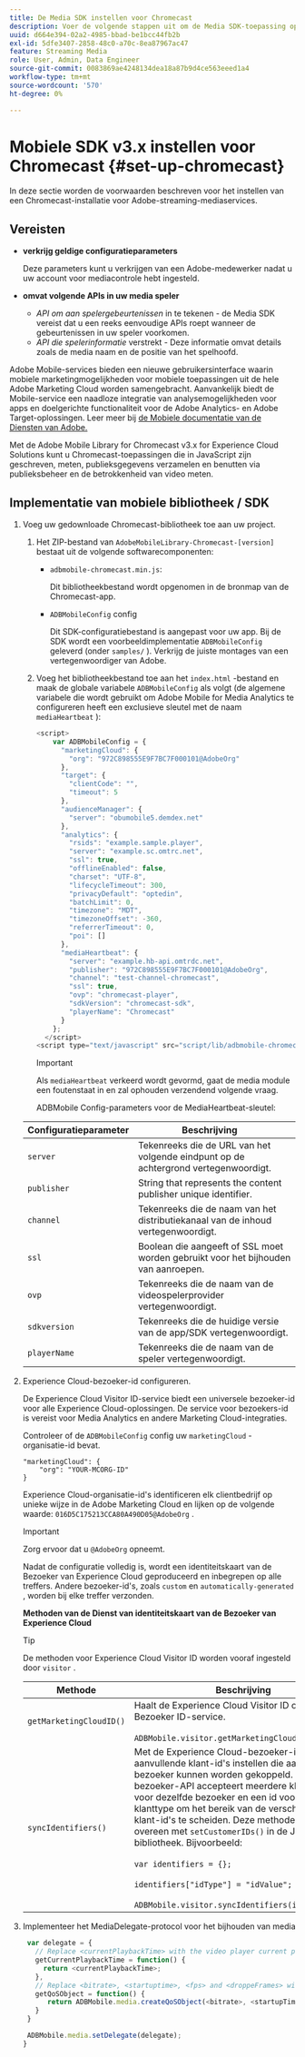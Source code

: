 ```yaml
---
title: De Media SDK instellen voor Chromecast
description: Voer de volgende stappen uit om de Media SDK-toepassing op Chromecast in te stellen.
uuid: d664e394-02a2-4985-bbad-be1bcc44fb2b
exl-id: 5dfe3407-2858-48c0-a70c-8ea87967ac47
feature: Streaming Media
role: User, Admin, Data Engineer
source-git-commit: 0083869ae4248134dea18a87b9d4ce563eeed1a4
workflow-type: tm+mt
source-wordcount: '570'
ht-degree: 0%

---
```


# Mobiele SDK v3.x instellen voor Chromecast {#set-up-chromecast}

In deze sectie worden de voorwaarden beschreven voor het instellen van een Chromecast-installatie voor Adobe-streaming-mediaservices.

## Vereisten

* **verkrijg geldige configuratieparameters**

  Deze parameters kunt u verkrijgen van een Adobe-medewerker nadat u uw account voor mediacontrole hebt ingesteld.
* **omvat volgende APIs in uw media speler**

   * *API om aan spelergebeurtenissen* in te tekenen - de Media SDK vereist dat u een reeks eenvoudige APIs roept wanneer de gebeurtenissen in uw speler voorkomen.
   * *API die spelerinformatie* verstrekt - Deze informatie omvat details zoals de media naam en de positie van het spelhoofd.

Adobe Mobile-services bieden een nieuwe gebruikersinterface waarin mobiele marketingmogelijkheden voor mobiele toepassingen uit de hele Adobe Marketing Cloud worden samengebracht. Aanvankelijk biedt de Mobile-service een naadloze integratie van analysemogelijkheden voor apps en doelgerichte functionaliteit voor de Adobe Analytics- en Adobe Target-oplossingen. Leer meer bij [&#x200B; de Mobiele documentatie van de Diensten van Adobe.](https://experienceleague.adobe.com/docs/mobile-services/using/home.html?lang=nl-NL)

Met de Adobe Mobile Library for Chromecast v3.x for Experience Cloud Solutions kunt u Chromecast-toepassingen die in JavaScript zijn geschreven, meten, publieksgegevens verzamelen en benutten via publieksbeheer en de betrokkenheid van video meten.

## Implementatie van mobiele bibliotheek / SDK

1. Voeg uw gedownloade Chromecast-bibliotheek toe aan uw project.

   1. Het ZIP-bestand van `AdobeMobileLibrary-Chromecast-[version]` bestaat uit de volgende softwarecomponenten:

      * `adbmobile-chromecast.min.js`:

        Dit bibliotheekbestand wordt opgenomen in de bronmap van de Chromecast-app.

      * `ADBMobileConfig` config

        Dit SDK-configuratiebestand is aangepast voor uw app. Bij de SDK wordt een voorbeeldimplementatie `ADBMobileConfig` geleverd (onder `samples/` ). Verkrijg de juiste montages van een vertegenwoordiger van Adobe.

   1. Voeg het bibliotheekbestand toe aan het `index.html` -bestand en maak de globale variabele `ADBMobileConfig` als volgt (de algemene variabele die wordt gebruikt om Adobe Mobile for Media Analytics te configureren heeft een exclusieve sleutel met de naam `mediaHeartbeat` ):

      ```js
      <script>
          var ADBMobileConfig = {
            "marketingCloud": {
              "org": "972C898555E9F7BC7F000101@AdobeOrg"
            },
            "target": {
              "clientCode": "",
              "timeout": 5
            },
            "audienceManager": {
              "server": "obumobile5.demdex.net"
            },
            "analytics": {
              "rsids": "example.sample.player",
              "server": "example.sc.omtrc.net",
              "ssl": true,
              "offlineEnabled": false,
              "charset": "UTF-8",
              "lifecycleTimeout": 300,
              "privacyDefault": "optedin",
              "batchLimit": 0,
              "timezone": "MDT",
              "timezoneOffset": -360,
              "referrerTimeout": 0,
              "poi": []
            },
            "mediaHeartbeat": {
              "server": "example.hb-api.omtrdc.net",
              "publisher": "972C898555E9F7BC7F000101@AdobeOrg",
              "channel": "test-channel-chromecast",
              "ssl": true,
              "ovp": "chromecast-player",
              "sdkVersion": "chromecast-sdk",
              "playerName": "Chromecast"
            }
          };
        </script>
      <script type="text/javascript" src="script/lib/adbmobile-chromecast.min.js"></script>
      ```

      >[!IMPORTANT]
      >
      >Als `mediaHeartbeat` verkeerd wordt gevormd, gaat de media module een foutenstaat in en zal ophouden verzendend volgende vraag.

      ADBMobile Config-parameters voor de MediaHeartbeat-sleutel:

   | Configuratieparameter | Beschrijving     |
   | --- | --- |
   | `server` | Tekenreeks die de URL van het volgende eindpunt op de achtergrond vertegenwoordigt. |
   | `publisher` | String that represents the content publisher unique identifier. |
   | `channel` | Tekenreeks die de naam van het distributiekanaal van de inhoud vertegenwoordigt. |
   | `ssl` | Boolean die aangeeft of SSL moet worden gebruikt voor het bijhouden van aanroepen. |
   | `ovp` | Tekenreeks die de naam van de videospelerprovider vertegenwoordigt. |
   | `sdkversion` | Tekenreeks die de huidige versie van de app/SDK vertegenwoordigt. |
   | `playerName` | Tekenreeks die de naam van de speler vertegenwoordigt. |


1. Experience Cloud-bezoeker-id configureren.

   De Experience Cloud Visitor ID-service biedt een universele bezoeker-id voor alle Experience Cloud-oplossingen. De service voor bezoekers-id is vereist voor Media Analytics en andere Marketing Cloud-integraties.

   Controleer of de `ADBMobileConfig` config uw `marketingCloud` -organisatie-id bevat.

   ```
   "marketingCloud": {
       "org": "YOUR-MCORG-ID"
   }
   ```

   Experience Cloud-organisatie-id&#39;s identificeren elk clientbedrijf op unieke wijze in de Adobe Marketing Cloud en lijken op de volgende waarde: `016D5C175213CCA80A490D05@AdobeOrg` .

   >[!IMPORTANT]
   >
   >Zorg ervoor dat u `@AdobeOrg` opneemt.

   Nadat de configuratie volledig is, wordt een identiteitskaart van de Bezoeker van Experience Cloud geproduceerd en inbegrepen op alle treffers. Andere bezoeker-id&#39;s, zoals `custom` en `automatically-generated` , worden bij elke treffer verzonden.

   **Methoden van de Dienst van identiteitskaart van de Bezoeker van Experience Cloud**

   >[!TIP]
   >
   >De methoden voor Experience Cloud Visitor ID worden vooraf ingesteld door `visitor` .

   | Methode | Beschrijving |
   | --- | --- |
   | `getMarketingCloudID()` | Haalt de Experience Cloud Visitor ID op van de Bezoeker ID-service.  <br/><br/>`ADBMobile.visitor.getMarketingCloudID();` |
   | `syncIdentifiers()` | Met de Experience Cloud-bezoeker-id kunt u aanvullende klant-id&#39;s instellen die aan elke bezoeker kunnen worden gekoppeld. De bezoeker-API accepteert meerdere klant-id&#39;s voor dezelfde bezoeker en een id voor het klanttype om het bereik van de verschillende klant-id&#39;s te scheiden. Deze methode komt overeen met `setCustomerIDs()` in de JavaScript-bibliotheek.  Bijvoorbeeld: <br/><br/>`var identifiers = {};` <br/><br/>`identifiers["idType"] = "idValue";` <br/><br/>`ADBMobile.visitor.syncIdentifiers(identifiers);` |

1. Implementeer het MediaDelegate-protocol voor het bijhouden van media

   ```js
    var delegate = {
      // Replace <currentPlaybackTime> with the video player current playback time
      getCurrentPlaybackTime = function() {
        return <currentPlaybackTime>;
      },
      // Replace <bitrate>, <startuptime>, <fps> and <droppeFrames> with the current playback QoS values.
      getQoSObject = function() {
         return ADBMobile.media.createQoSObject(<bitrate>, <startupTime>, <fps>, <droppedFrames>);
      }
    }
   
    ADBMobile.media.setDelegate(delegate);
   }
   ```

<!--   **Postbacks -** For more information about configuring postbacks, see [Configure Postbacks.](https://experienceleague.adobe.com/docs/mobile-services/using/manage-app-settings-ug/configuring-app/signals.html?lang=nl-NL) -->
